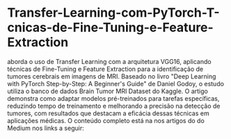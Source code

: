# Transfer-Learning-com-PyTorch-T-cnicas-de-Fine-Tuning-e-Feature-Extraction
aborda o uso de Transfer Learning com a arquitetura VGG16, aplicando técnicas de Fine-Tuning e Feature Extraction para a identificação de tumores cerebrais em imagens de MRI. Baseado no livro "Deep Learning with PyTorch Step-by-Step: A Beginner's Guide" de Daniel Godoy, o estudo utiliza o banco de dados Brain Tumor MRI Dataset do Kaggle. O artigo demonstra como adaptar modelos pré-treinados para tarefas específicas, reduzindo tempo de treinamento e melhorando a precisão na detecção de tumores, com resultados que destacam a eficácia dessas técnicas em aplicações médicas.
O conteúdo completo está na nos artigos do do Medium nos links a seguir:


